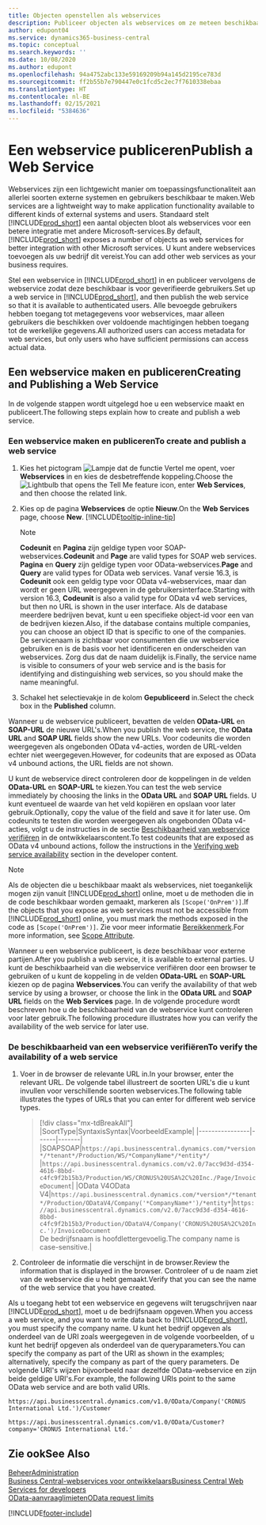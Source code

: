```yaml
---
title: Objecten openstellen als webservices
description: Publiceer objecten als webservices om ze meteen beschikbaar te maken voor uw Business Central-oplossing.
author: edupont04
ms.service: dynamics365-business-central
ms.topic: conceptual
ms.search.keywords: ''
ms.date: 10/08/2020
ms.author: edupont
ms.openlocfilehash: 94a4752abc133e59169209b94a145d2195ce783d
ms.sourcegitcommit: ff2b55b7e790447e0c1fcd5c2ec7f7610338ebaa
ms.translationtype: HT
ms.contentlocale: nl-BE
ms.lasthandoff: 02/15/2021
ms.locfileid: "5384636"
---
```

# <a name="publish-a-web-service"></a><span data-ttu-id="1a873-103">Een webservice publiceren</span><span class="sxs-lookup"><span data-stu-id="1a873-103">Publish a Web Service</span></span>

<span data-ttu-id="1a873-104">Webservices zijn een lichtgewicht manier om toepassingsfunctionaliteit aan allerlei soorten externe systemen en gebruikers beschikbaar te maken.</span><span class="sxs-lookup"><span data-stu-id="1a873-104">Web services are a lightweight way to make application functionality available to different kinds of external systems and users.</span></span> <span data-ttu-id="1a873-105">Standaard stelt [!INCLUDE[prod_short](includes/prod_short.md)] een aantal objecten bloot als webservices voor een betere integratie met andere Microsoft-services.</span><span class="sxs-lookup"><span data-stu-id="1a873-105">By default, [!INCLUDE[prod_short](includes/prod_short.md)] exposes a number of objects as web services for better integration with other Microsoft services.</span></span> <span data-ttu-id="1a873-106">U kunt andere webservices toevoegen als uw bedrijf dit vereist.</span><span class="sxs-lookup"><span data-stu-id="1a873-106">You can add other web services as your business requires.</span></span>  

<span data-ttu-id="1a873-107">Stel een webservice in [!INCLUDE[prod_short](includes/prod_short.md)] in en publiceer vervolgens de webservice zodat deze beschikbaar is voor geverifieerde gebruikers.</span><span class="sxs-lookup"><span data-stu-id="1a873-107">Set up a web service in [!INCLUDE[prod_short](includes/prod_short.md)], and then publish the web service so that it is available to authenticated users.</span></span> <span data-ttu-id="1a873-108">Alle bevoegde gebruikers hebben toegang tot metagegevens voor webservices, maar alleen gebruikers die beschikken over voldoende machtigingen hebben toegang tot de werkelijke gegevens.</span><span class="sxs-lookup"><span data-stu-id="1a873-108">All authorized users can access metadata for web services, but only users who have sufficient permissions can access actual data.</span></span>  

## <a name="creating-and-publishing-a-web-service"></a><span data-ttu-id="1a873-109">Een webservice maken en publiceren</span><span class="sxs-lookup"><span data-stu-id="1a873-109">Creating and Publishing a Web Service</span></span>

<span data-ttu-id="1a873-110">In de volgende stappen wordt uitgelegd hoe u een webservice maakt en publiceert.</span><span class="sxs-lookup"><span data-stu-id="1a873-110">The following steps explain how to create and publish a web service.</span></span>  

### <a name="to-create-and-publish-a-web-service"></a><span data-ttu-id="1a873-111">Een webservice maken en publiceren</span><span class="sxs-lookup"><span data-stu-id="1a873-111">To create and publish a web service</span></span>  

1. <span data-ttu-id="1a873-112">Kies het pictogram ![Lampje dat de functie Vertel me opent](media/ui-search/search_small.png "Vertel me wat u wilt doen"), voer **Webservices** in en kies de desbetreffende koppeling.</span><span class="sxs-lookup"><span data-stu-id="1a873-112">Choose the ![Lightbulb that opens the Tell Me feature](media/ui-search/search_small.png "Tell me what you want to do") icon, enter **Web Services**, and then choose the related link.</span></span>  
2. <span data-ttu-id="1a873-113">Kies op de pagina **Webservices** de optie **Nieuw**.</span><span class="sxs-lookup"><span data-stu-id="1a873-113">On the **Web Services** page, choose **New**.</span></span> [!INCLUDE[tooltip-inline-tip](includes/tooltip-inline-tip_md.md)]  

    > [!NOTE]  
    > <span data-ttu-id="1a873-114">**Codeunit** en **Pagina** zijn geldige typen voor SOAP-webservices.</span><span class="sxs-lookup"><span data-stu-id="1a873-114">**Codeunit** and **Page** are valid types for SOAP web services.</span></span> <span data-ttu-id="1a873-115">**Pagina** en **Query** zijn geldige typen voor OData-webservices.</span><span class="sxs-lookup"><span data-stu-id="1a873-115">**Page** and **Query** are valid types for OData web services.</span></span> <span data-ttu-id="1a873-116">Vanaf versie 16.3, is **Codeunit** ook een geldig type voor OData v4-webservices, maar dan wordt er geen URL weergegeven in de gebruikersinterface.</span><span class="sxs-lookup"><span data-stu-id="1a873-116">Starting with version 16.3, **Codeunit** is also a valid type for OData v4 web services, but then no URL is shown in the user interface.</span></span> <span data-ttu-id="1a873-117">Als de database meerdere bedrijven bevat, kunt u een specifieke object-id voor een van de bedrijven kiezen.</span><span class="sxs-lookup"><span data-stu-id="1a873-117">Also, if the database contains multiple companies, you can choose an object ID that is specific to one of the companies.</span></span>  
    > <span data-ttu-id="1a873-118">De servicenaam is zichtbaar voor consumenten die uw webservice gebruiken en is de basis voor het identificeren en onderscheiden van webservices. Zorg dus dat de naam duidelijk is.</span><span class="sxs-lookup"><span data-stu-id="1a873-118">Finally, the service name is visible to consumers of your web service and is the basis for identifying and distinguishing web services, so you should make the name meaningful.</span></span>

3. <span data-ttu-id="1a873-119">Schakel het selectievakje in de kolom **Gepubliceerd** in.</span><span class="sxs-lookup"><span data-stu-id="1a873-119">Select the check box in the **Published** column.</span></span>  

<span data-ttu-id="1a873-120">Wanneer u de webservice publiceert, bevatten de velden **OData-URL** en **SOAP-URL** de nieuwe URL's.</span><span class="sxs-lookup"><span data-stu-id="1a873-120">When you publish the web service, the **OData URL** and **SOAP URL** fields show the new URLs.</span></span> <span data-ttu-id="1a873-121">Voor codeunits die worden weergegeven als ongebonden OData v4-acties, worden de URL-velden echter niet weergegeven.</span><span class="sxs-lookup"><span data-stu-id="1a873-121">However, for codeunits that are exposed as OData v4 unbound actions, the URL fields are not shown.</span></span>  

<span data-ttu-id="1a873-122">U kunt de webservice direct controleren door de koppelingen in de velden **OData-URL** en **SOAP-URL** te kiezen.</span><span class="sxs-lookup"><span data-stu-id="1a873-122">You can test the web service immediately by choosing the links in the **OData URL** and **SOAP URL** fields.</span></span> <span data-ttu-id="1a873-123">U kunt eventueel de waarde van het veld kopiëren en opslaan voor later gebruik.</span><span class="sxs-lookup"><span data-stu-id="1a873-123">Optionally, copy the value of the field and save it for later use.</span></span> <span data-ttu-id="1a873-124">Om codeunits te testen die worden weergegeven als ongebonden OData v4-acties, volgt u de instructies in de sectie [Beschikbaarheid van webservice verifiëren](/dynamics365/business-central/dev-itpro/developer/devenv-creating-and-interacting-with-odatav4-unbound-action#verifying-web-service-availability) in de ontwikkelaarscontent.</span><span class="sxs-lookup"><span data-stu-id="1a873-124">To test codeunits that are exposed as OData v4 unbound actions, follow the instructions in the [Verifying web service availability](/dynamics365/business-central/dev-itpro/developer/devenv-creating-and-interacting-with-odatav4-unbound-action#verifying-web-service-availability) section in the developer content.</span></span>

> [!NOTE]
> <span data-ttu-id="1a873-125">Als de objecten die u beschikbaar maakt als webservices, niet toegankelijk mogen zijn vanuit [!INCLUDE[prod_short](includes/prod_short.md)] online, moet u de methoden die in de code beschikbaar worden gemaakt, markeren als `[Scope('OnPrem')]`.</span><span class="sxs-lookup"><span data-stu-id="1a873-125">If the objects that you expose as web services must not be accessible from [!INCLUDE[prod_short](includes/prod_short.md)] online, you must mark the methods exposed in the code as `[Scope('OnPrem')]`.</span></span> <span data-ttu-id="1a873-126">Zie voor meer informatie [Bereikkenmerk](/dynamics365/business-central/dev-itpro/developer/methods/devenv-scope-attribute).</span><span class="sxs-lookup"><span data-stu-id="1a873-126">For more information, see [Scope Attribute](/dynamics365/business-central/dev-itpro/developer/methods/devenv-scope-attribute).</span></span>

<span data-ttu-id="1a873-127">Wanneer u een webservice publiceert, is deze beschikbaar voor externe partijen.</span><span class="sxs-lookup"><span data-stu-id="1a873-127">After you publish a web service, it is available to external parties.</span></span> <span data-ttu-id="1a873-128">U kunt de beschikbaarheid van die webservice verifiëren door een browser te gebruiken of u kunt de koppeling in de velden **OData-URL** en **SOAP-URL** kiezen op de pagina **Webservices**.</span><span class="sxs-lookup"><span data-stu-id="1a873-128">You can verify the availability of that web service by using a browser, or choose the link in the **OData URL** and **SOAP URL** fields on the **Web Services** page.</span></span> <span data-ttu-id="1a873-129">In de volgende procedure wordt beschreven hoe u de beschikbaarheid van de webservice kunt controleren voor later gebruik.</span><span class="sxs-lookup"><span data-stu-id="1a873-129">The following procedure illustrates how you can verify the availability of the web service for later use.</span></span>  

### <a name="to-verify-the-availability-of-a-web-service"></a><span data-ttu-id="1a873-130">De beschikbaarheid van een webservice verifiëren</span><span class="sxs-lookup"><span data-stu-id="1a873-130">To verify the availability of a web service</span></span>  

1. <span data-ttu-id="1a873-131">Voer in de browser de relevante URL in.</span><span class="sxs-lookup"><span data-stu-id="1a873-131">In your browser, enter the relevant URL.</span></span> <span data-ttu-id="1a873-132">De volgende tabel illustreert de soorten URL's die u kunt invullen voor verschillende soorten webservices.</span><span class="sxs-lookup"><span data-stu-id="1a873-132">The following table illustrates the types of URLs that you can enter for different web service types.</span></span>  

    > [!div class="mx-tdBreakAll"]
    > |<span data-ttu-id="1a873-133">Soort</span><span class="sxs-lookup"><span data-stu-id="1a873-133">Type</span></span>|<span data-ttu-id="1a873-134">Syntaxis</span><span class="sxs-lookup"><span data-stu-id="1a873-134">Syntax</span></span>|<span data-ttu-id="1a873-135">Voorbeeld</span><span class="sxs-lookup"><span data-stu-id="1a873-135">Example</span></span>|
    > |----------------|------|-------|
    > |<span data-ttu-id="1a873-136">SOAP</span><span class="sxs-lookup"><span data-stu-id="1a873-136">SOAP</span></span>|`https://api.businesscentral.dynamics.com/*version*/*tenant*/Production/WS/*CompanyName*/*entity*/` |`https://api.businesscentral.dynamics.com/v2.0/7acc9d3d-d354-4616-8bbd-c4fc9f2b15b3/Production/WS/CRONUS%20USA%2C%20Inc./Page/InvoiceDocument`|
    > |<span data-ttu-id="1a873-137">OData V4</span><span class="sxs-lookup"><span data-stu-id="1a873-137">OData V4</span></span>|`https://api.businesscentral.dynamics.com/*version*/*tenant*/Production/ODataV4/Company('*CompanyName*')/*entity*`|`https://api.businesscentral.dynamics.com/v2.0/7acc9d3d-d354-4616-8bbd-c4fc9f2b15b3/Production/ODataV4/Company('CRONUS%20USA%2C%20Inc.')/InvoiceDocument`<br/>    <span data-ttu-id="1a873-138">De bedrijfsnaam is hoofdlettergevoelig.</span><span class="sxs-lookup"><span data-stu-id="1a873-138">The company name is case-sensitive.</span></span>|

2. <span data-ttu-id="1a873-139">Controleer de informatie die verschijnt in de browser.</span><span class="sxs-lookup"><span data-stu-id="1a873-139">Review the information that is displayed in the browser.</span></span> <span data-ttu-id="1a873-140">Controleer of u de naam ziet van de webservice die u hebt gemaakt.</span><span class="sxs-lookup"><span data-stu-id="1a873-140">Verify that you can see the name of the web service that you have created.</span></span>  

<span data-ttu-id="1a873-141">Als u toegang hebt tot een webservice en gegevens wilt terugschrijven naar [!INCLUDE[prod_short](includes/prod_short.md)], moet u de bedrijfsnaam opgeven.</span><span class="sxs-lookup"><span data-stu-id="1a873-141">When you access a web service, and you want to write data back to [!INCLUDE[prod_short](includes/prod_short.md)], you must specify the company name.</span></span> <span data-ttu-id="1a873-142">U kunt het bedrijf opgeven als onderdeel van de URI zoals weergegeven in de volgende voorbeelden, of u kunt het bedrijf opgeven als onderdeel van de queryparameters.</span><span class="sxs-lookup"><span data-stu-id="1a873-142">You can specify the company as part of the URI as shown in the examples; alternatively, specify the company as part of the query parameters.</span></span> <span data-ttu-id="1a873-143">De volgende URI's wijzen bijvoorbeeld naar dezelfde OData-webservice en zijn beide geldige URI's.</span><span class="sxs-lookup"><span data-stu-id="1a873-143">For example, the following URIs point to the same OData web service and are both valid URIs.</span></span>  

```
https://api.businesscentral.dynamics.com/v1.0/OData/Company('CRONUS International Ltd.')/Customer  
```

```
https://api.businesscentral.dynamics.com/v1.0/OData/Customer?company='CRONUS International Ltd.'  
```

## <a name="see-also"></a><span data-ttu-id="1a873-144">Zie ook</span><span class="sxs-lookup"><span data-stu-id="1a873-144">See Also</span></span>

[<span data-ttu-id="1a873-145">Beheer</span><span class="sxs-lookup"><span data-stu-id="1a873-145">Administration</span></span>](admin-setup-and-administration.md)  
[<span data-ttu-id="1a873-146">Business Central-webservices voor ontwikkelaars</span><span class="sxs-lookup"><span data-stu-id="1a873-146">Business Central Web Services for developers</span></span>](/dynamics365/business-central/dev-itpro/webservices/web-services)  
[<span data-ttu-id="1a873-147">OData-aanvraaglimieten</span><span class="sxs-lookup"><span data-stu-id="1a873-147">OData request limits</span></span>](/dynamics365/business-central/dev-itpro/administration/operational-limits-online#ODataServices)  


[!INCLUDE[footer-include](includes/footer-banner.md)]